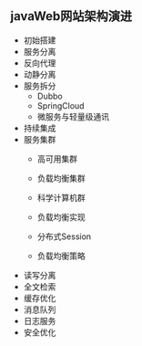 ## javaWeb网站架构演进

- 初始搭建
- 服务分离
- 反向代理
- 动静分离
- 服务拆分
  - Dubbo
  - SpringCloud
  - 微服务与轻量级通讯
- 持续集成
- 服务集群
  - 高可用集群
  - 负载均衡集群
  - 科学计算机群
  
  - 负载均衡实现
  - 分布式Session
  - 负载均衡策略
- 读写分离
- 全文检索
- 缓存优化
- 消息队列
- 日志服务
- 安全优化